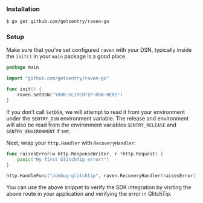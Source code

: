 ### Installation

```bash
$ go get github.com/getsentry/raven-go
```

### Setup

Make sure that you’ve set configured `raven` with your DSN, typically inside the `init()` in your `main` package is a good place.

```go
package main

import "github.com/getsentry/raven-go"

func init() {
	raven.SetDSN("YOUR-GLITCHTIP-DSN-HERE")
}
```

If you don’t call `SetDSN`, we will attempt to read it from your environment under the `SENTRY_DSN` environment variable. The release and environment will also be read from the environment variables `SENTRY_RELEASE` and `SENTRY_ENVIRONMENT` if set.

Next, wrap your `http.Handler` with `RecoveryHandler`:

```go
func raisesError(w http.ResponseWriter, r *http.Request) {
	panic("My first GlitchTip error!")
}

http.HandleFunc("/debug-glitchtip", raven.RecoveryHandler(raisesError))
```

You can use the above snippet to verify the SDK integration by visiting the above route in your application and verifying the error in GlitchTip.
